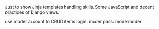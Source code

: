 Just to show Jinja templates handling skills. Some JavaScript and decent practices of Django views.


use moder account to CRUD items
login: moder
pass: modermoder
